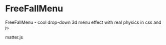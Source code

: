 # FreeFallMenu
FreeFallMenu - cool drop-down 3d menu effect with real physics in css and js

matter.js
